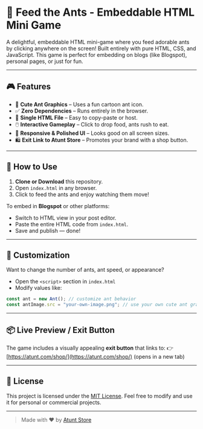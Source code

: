 # 🐜 Feed the Ants - Embeddable HTML Mini Game

A delightful, embeddable HTML mini-game where you feed adorable ants by clicking anywhere on the screen! Built entirely with pure HTML, CSS, and JavaScript. This game is perfect for embedding on blogs (like Blogspot), personal pages, or just for fun.

---

## 🎮 Features

- 🐜 **Cute Ant Graphics** – Uses a fun cartoon ant icon.
- ✅ **Zero Dependencies** – Runs entirely in the browser.
- 📄 **Single HTML File** – Easy to copy-paste or host.
- 🖱️ **Interactive Gameplay** – Click to drop food, ants rush to eat.
- 🎨 **Responsive & Polished UI** – Looks good on all screen sizes.
- 🛍️ **Exit Link to Atunt Store** – Promotes your brand with a shop button.

---

## 🚀 How to Use

1. **Clone or Download** this repository.
2. Open `index.html` in any browser.
3. Click to feed the ants and enjoy watching them move!

To embed in **Blogspot** or other platforms:
- Switch to HTML view in your post editor.
- Paste the entire HTML code from `index.html`.
- Save and publish — done!

---

## 🔧 Customization

Want to change the number of ants, ant speed, or appearance?
- Open the `<script>` section in `index.html`
- Modify values like:

```javascript
const ant = new Ant(); // customize ant behavior
const antImage.src = "your-own-image.png"; // use your own cute ant graphic
```

---

## 📦 Live Preview / Exit Button

The game includes a visually appealing **exit button** that links to:
👉 [https://atunt.com/shop/](https://atunt.com/shop/) (opens in a new tab)

---

## 📄 License

This project is licensed under the [MIT License](LICENSE). Feel free to modify and use it for personal or commercial projects.

---

> Made with ❤️ by [Atunt Store](https://atunt.com)
